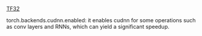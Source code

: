 [TF32](https://github.com/Jack47/hack-SysML/blob/653098577be86b9c8137b3e0f32af204b7c367ab/hardware/GPU/pytorch-cuda.md?plain=1#L70)

torch.backends.cudnn.enabled: it enables cudnn for some operations such as conv layers and RNNs, which can yield a significant speedup. 
